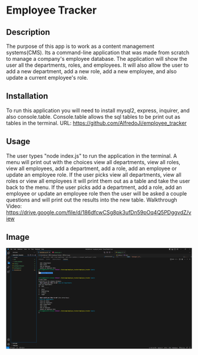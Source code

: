 # Employee Tracker

## Description

The purpose of this app is to work as a content management systems(CMS). Its a command-line application that was made from scratch to manage a company's employee database. The application will show the user all the departments, roles, and employees. It will also allow the user to add a new department, add a new role, add a new employee, and also update a current employee's role. 


## Installation

To run this application you will need to install mysql2, express, inquirer, and also console.table. Console.table allows the sql tables to be print out as tables in the terminal.
URL: https://github.com/AlfredoJi/employee_tracker


## Usage

The user types "node index.js" to run the application in the terminal. A menu will print out with the choices view all departments, view all roles, view all employees, add a department, add a role, add an employee or update an employee role. If the user picks view all departments, view all roles or view all employees it will print them out as a table and take the user back to the menu. If the user picks add a department, add a role, add an employee or update an employee role then the user will be asked a couple questions and will print out the results into the new table.
Walkthrough Video: https://drive.google.com/file/d/186dfcwCSg8pk3ufDn59pOq4Q5PDggvdZ/view


## Image

![employee-tracker](./assets/images/employee_tracker.PNG)